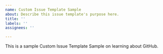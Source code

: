 ```yaml
---
name: Custom Issue Template Sample
about: Describe this issue template's purpose here.
title: ''
labels: ''
assignees: ''

---
```


This is a sample Custom Issue Template Sample on learning about GitHub.
